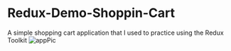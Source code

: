 # Redux-Demo-Shoppin-Cart
A simple shopping cart application that I used to practice using the Redux Toolkit
![appPic](https://user-images.githubusercontent.com/90003389/186503165-d2a2ed62-5d11-41a4-96a2-018ba2d096b8.PNG)
